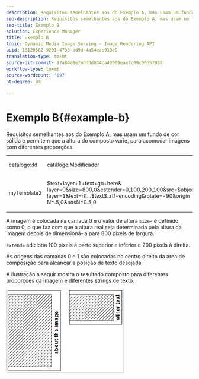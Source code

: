 ```yaml
---
description: Requisitos semelhantes aos do Exemplo A, mas usam um fundo de cor sólida e permitem que a altura do composto varie, para acomodar imagens com diferentes proporções.
seo-description: Requisitos semelhantes aos do Exemplo A, mas usam um fundo de cor sólida e permitem que a altura do composto varie, para acomodar imagens com diferentes proporções.
seo-title: Exemplo B
solution: Experience Manager
title: Exemplo B
topic: Dynamic Media Image Serving - Image Rendering API
uuid: 13120562-9201-4733-bd9d-4a54eac913e9
translation-type: tm+mt
source-git-commit: 97a84e8e7edd3d834ca42069eae7c09c00d57938
workflow-type: tm+mt
source-wordcount: '197'
ht-degree: 0%

---
```



# Exemplo B{#example-b}

Requisitos semelhantes aos do Exemplo A, mas usam um fundo de cor sólida e permitem que a altura do composto varie, para acomodar imagens com diferentes proporções.

<table id="simpletable_37BA3B2A75A9468C9ADEBBC034BADAE7"> 
 <tr class="strow"> 
  <td class="stentry"> <p><span class="codeph"> catálogo::Id</span> </p> </td> 
  <td class="stentry"> <p><span class="codeph"> catálogo:Modificador</span> </p></td> 
 </tr> 
 <tr class="strow"> 
  <td class="stentry"> <p><span class="codeph"> myTemplate2</span> </p></td> 
  <td class="stentry"> <p><span class="codeph"> $text=layer+1+text+go+here&amp; layer=0&amp;size=800,0&amp;estender=0,100,200,100&amp;src=$object$&amp;originN=.5,0&amp; layer=1&amp;text=rtf...$text$..rtf-encoding&amp;rotate=-90&amp;origin N=.5,0&amp;posN=0.5,0</span> </p></td> 
 </tr> 
</table>

A imagem é colocada na camada 0 e o valor de altura `size=` é definido como 0, o que faz com que a altura real seja determinada pela altura da imagem depois de dimensioná-la para 800 pixels de largura.

`extend=` adiciona 100 pixels à parte superior e inferior e 200 pixels à direita.

As origens das camadas 0 e 1 são colocadas no centro direito da área de composição para alcançar a posição de texto desejada.

A ilustração a seguir mostra o resultado composto para diferentes proporções da imagem e diferentes strings de texto.

![](assets/exampleb.png)

